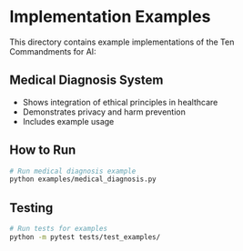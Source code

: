 ﻿# Implementation Examples

This directory contains example implementations of the Ten Commandments for AI:

## Medical Diagnosis System
- Shows integration of ethical principles in healthcare
- Demonstrates privacy and harm prevention
- Includes example usage

## How to Run

```bash
# Run medical diagnosis example
python examples/medical_diagnosis.py
```

## Testing

```bash
# Run tests for examples
python -m pytest tests/test_examples/
```
